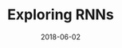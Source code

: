 ---
showcase: false
published: false
layout: post
size: 4
group: projects
title: Exploring RNNs
summary: Using Recurrent Neural Networks for Stock Price Prediction and Text Generation
role: Artificial Intelligence and Machine Learning
projecturl: https://akshatamohanty.github.io/udacity-ai-nanodegree/project-06-aind2-rnn/RNN_project.html
date:   2018-06-02
categories: post
type: project
image: ./images/vuicapstone.jpg
tags:
- rnn
- lstm
- keras
- AWS
---